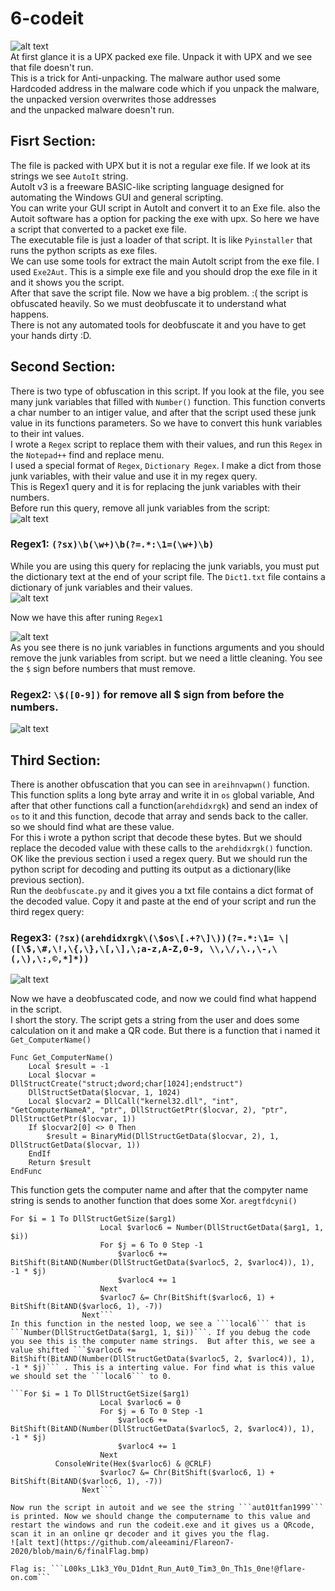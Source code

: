 # 6-codeit  
![alt text](https://github.com/aleeamini/Flareon7-2020/blob/main/6/sprite.bmp)  
At first glance it is a UPX packed exe file. Unpack it with UPX and we see that file doesn't run.  
This is a trick for Anti-unpacking. The malware author used some Hardcoded address in the malware code which if you unpack the malware, the unpacked version overwrites those addresses  
and the unpacked malware doesn't run.
## Fisrt Section:  
The file is packed with UPX but it is not a regular exe file. If we look at its strings we see ```AutoIt``` string.  
AutoIt v3 is a freeware BASIC-like scripting language designed for automating the Windows GUI and general scripting.  
You can write your GUI script in AutoIt and convert it to an Exe file. also the Autoit software has a option for packing the exe with upx. So here we have a script that converted to a packet exe file.  
The executable file is just a loader of that script. It is like ```Pyinstaller``` that runs the python scripts as exe files.  
We can use some tools for extract the main AutoIt script from the exe file. I used ```Exe2Aut```. This is a simple exe file and you should drop the exe file in it and it shows you the script.  
After that save the script file. Now we have a big problem. :( the script is obfuscated heavily. So we must deobfuscate it to understand what happens.  
There is not any automated tools for deobfuscate it and you have to get your hands dirty :D.  
## Second Section:  

There is two type of obfuscation in this script. If you look at the file, you see many junk variables that filled with ```Number()``` function. This function converts a char number to an intiger value, and after that the script used these junk value in its functions parameters. So we have to convert this hunk variables to their int values.  
I wrote a ```Regex``` script to replace them with their values, and run this ```Regex``` in the ```Notepad++``` find and replace menu.  
I used a special format of ```Regex```, ```Dictionary Regex```. I make a dict from those junk variables, with their value and use it in my regex query.  
This is Regex1 query and it is for replacing the junk variables with their numbers.  
Before run this query, remove all junk variables from the script:  
![alt text](https://github.com/aleeamini/Flareon7-2020/blob/main/6/remove_junks.png)  
  
  
### Regex1: ```(?sx)\b(\w+)\b(?=.*:\1=(\w+)\b)```  
While you are using this query for replacing the junk variabls, you must put the dictionary text at the end of your script file. The ```Dict1.txt``` file contains a dictionary of junk variables and their values.  
![alt text](https://github.com/aleeamini/Flareon7-2020/blob/main/6/run_regex1.png)   

Now we have this after runing ```Regex1```  

![alt text](https://github.com/aleeamini/Flareon7-2020/blob/main/6/after_run_regex1.png)  
As you see there is no junk variables in functions arguments and you should remove the junk variables from script. but we need a little cleaning. You see the ```$``` sign before numbers that must remove.  

### Regex2: ```\$([0-9])``` for remove all $ sign from before the numbers.  
![alt text](https://github.com/aleeamini/Flareon7-2020/blob/main/6/after_regex2.png)  
## Third Section:  
There is another obfuscation that you can see in ```areihnvapwn()``` function. This function splits a long byte array and write it in ```os``` global variable, And after that other functions call a function(```arehdidxrgk```) and send an index of ```os``` to it and this function, decode that array and sends back to the caller.  
so we should find what are these value.  
For this i wrote a python script that decode these bytes. But we should replace the decoded value with these calls to the ```arehdidxrgk()``` function.  
OK like the previous section i used a regex query. But we should run the python script for decoding and putting its output as a dictionary(like previous section).  
Run the ```deobfuscate.py``` and it gives you a txt file contains a dict format of the decoded value. Copy it and paste at the end of your script and run the third regex query:  
### Regex3: ```(?sx)(arehdidxrgk\(\$os\[.+?\]\))(?=.*:\1= \|([\$,\#,\!,\{,\},\[,\],\;a-z,A-Z,0-9, \\,\/,\.,\-,\(,\),\:,©,*]*))```  
![alt text](https://github.com/aleeamini/Flareon7-2020/blob/main/6/after_regex3.png)  

Now we have a deobfuscated code, and now we could find what happend in the script.  
I short the story. The script gets a string from the user and does some calculation on it and make a QR code. But there is a function that i named it ```Get_ComputerName()```  
```
Func Get_ComputerName()
	Local $result = -1
	Local $locvar = DllStructCreate("struct;dword;char[1024];endstruct")
	DllStructSetData($locvar, 1, 1024)
	Local $locvar2 = DllCall("kernel32.dll", "int", "GetComputerNameA", "ptr", DllStructGetPtr($locvar, 2), "ptr", DllStructGetPtr($locvar, 1))
	If $locvar2[0] <> 0 Then
		$result = BinaryMid(DllStructGetData($locvar, 2), 1, DllStructGetData($locvar, 1))
	EndIf
	Return $result
EndFunc
```  
This function gets the computer name and after that the compyter name string is sends to another function that does some Xor. ```aregtfdcyni()```  
```
For $i = 1 To DllStructGetSize($arg1)
					Local $varloc6 = Number(DllStructGetData($arg1, 1, $i))
					For $j = 6 To 0 Step -1
						$varloc6 += BitShift(BitAND(Number(DllStructGetData($varloc5, 2, $varloc4)), 1), -1 * $j)
						$varloc4 += 1
					Next
					$varloc7 &= Chr(BitShift($varloc6, 1) + BitShift(BitAND($varloc6, 1), -7))
				Next```  
In this function in the nested loop, we see a ```local6``` that is ```Number(DllStructGetData($arg1, 1, $i))```. If you debug the code you see this is the computer name strings.  But after this, we see a value shifted ```$varloc6 += BitShift(BitAND(Number(DllStructGetData($varloc5, 2, $varloc4)), 1), -1 * $j)``` . This is a interting value. For find what is this value we should set the ```local6``` to 0.  

```For $i = 1 To DllStructGetSize($arg1)
					Local $varloc6 = 0
					For $j = 6 To 0 Step -1
						$varloc6 += BitShift(BitAND(Number(DllStructGetData($varloc5, 2, $varloc4)), 1), -1 * $j)
						$varloc4 += 1
					Next
          ConsoleWrite(Hex($varloc6) & @CRLF) 
					$varloc7 &= Chr(BitShift($varloc6, 1) + BitShift(BitAND($varloc6, 1), -7))
				Next```  
        
Now run the script in autoit and we see the string ```aut01tfan1999``` is printed. Now we should change the computername to this value and restart the windows and run the codeit.exe and it gives us a QRcode, scan it in an online qr decoder and it gives you the flag.  
![alt text](https://github.com/aleeamini/Flareon7-2020/blob/main/6/finalFlag.bmp)  

Flag is: ```L00ks_L1k3_Y0u_D1dnt_Run_Aut0_Tim3_0n_Th1s_0ne!@flare-on.com```

